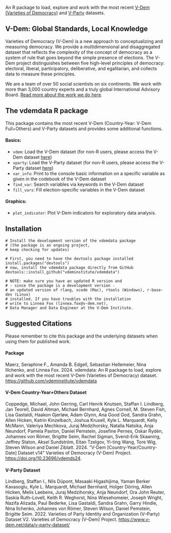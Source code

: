 
An R package to load, explore and work with the most recent [V-Dem (Varieties of Democracy)](https://www.v-dem.net/vdemds.html) and [V-Party](https://www.v-dem.net/vpartyds.html) datasets. 

## V-Dem: Global Standards, Local Knowledge ##

Varieties of Democracy (V-Dem) is a new approach to conceptualizing and measuring democracy. We provide a multidimensional and disaggregated dataset that reflects the complexity of the concept of democracy as a system of rule that goes beyond the simple presence of elections. The V-Dem project distinguishes between five high-level principles of democracy: electoral, liberal, participatory, deliberative, and egalitarian, and collects data to measure these principles. 

We are a team of over 50 social scientists on six continents. We work with more than 3,000 country experts and a truly global International Advisory Board. [Read more about the work we do here](https://www.v-dem.net/).


## The vdemdata R package ##

This package contains the most recent V-Dem (Country-Year: V-Dem Full+Others) and V-Party datasets and provides some additional functions.

#### Basics: ####
* `vdem`: Load the V-Dem dataset (for non-R users, please access the V-Dem dataset [here](https://www.v-dem.net/vdemds.html))
* `vparty`: Load the V-Party dataset (for non-R users, please access the V-Party dataset [here](https://www.v-dem.net/vpartyds.html))
* `var_info`: Print to the console basic information on a specific variable as given in the codebook of the V-Dem dataset
* `find_var`: Search variables via keywords in the V-Dem dataset
* `fill_vars`: Fill election-specific variables in the V-Dem dataset

#### Graphics: ####
* `plot_indicator`: Plot V-Dem indicators for exploratory data analysis.


## Installation ##

```
# Install the development version of the vdemdata package 
# (the package is an ongoing project, 
# keep checking for updates)

# First, you need to have the devtools package installed
install.packages("devtools")
# now, install the vdemdata package directly from GitHub
devtools::install_github("vdeminstitute/vdemdata")

# NOTE: make sure you have an updated R version and
# - since the package is a development version - 
# an updated version of rlang, xcode (Mac), rtools (Windows), r-base-dev (Linux)
# installed. If you have troubles with the installation 
# write to Linnea Fox (linnea.fox@v-dem.net), 
# Data Manager and Data Engineer at the V-Dem Institute.
```

## Suggested Citations ##

Please remember to cite this package and the underlying datasets when using them for published work. 

#### Package ####

Maerz, Seraphine F., Amanda B. Edgell, Sebastian Hellemeier, Nina Illchenko, and Linnea Fox. 2024. vdemdata: An R package to load, explore and work with the most recent V-Dem (Varieties of Democracy) dataset. https://github.com/vdeminstitute/vdemdata


#### V-Dem Country-Year+Others Dataset ####

Coppedge, Michael, John Gerring, Carl Henrik Knutsen, Staffan I. Lindberg, Jan Teorell, David Altman, Michael Bernhard, Agnes Cornell, M. Steven Fish, Lisa Gastaldi, Haakon Gjerløw, Adam Glynn, Ana Good God, Sandra Grahn, Allen Hicken, Katrin Kinzelbach, Joshua Krusell, Kyle L. Marquardt, Kelly McMann, Valeriya Mechkova, Juraj Medzihorsky, Natalia Natsika, Anja Neundorf, Pamela Paxton, Daniel Pemstein, Josefine Pernes, Oskar Rydén, Johannes von Römer, Brigitte Seim, Rachel Sigman, Svend-Erik Skaaning, Jeffrey Staton, Aksel Sundström, Eitan Tzelgov, Yi-ting Wang, Tore Wig, Steven Wilson and Daniel Ziblatt. 2024. ”V-Dem [Country-Year/Country-Date] Dataset v14” Varieties of Democracy (V-Dem) Project. https://doi.org/10.23696/vdemds24.


#### V-Party Dataset ####

Lindberg, Staffan I., Nils Düpont, Masaaki Higashijima, Yaman Berker Kavasoglu, Kyle L. Marquardt, Michael Bernhard, Holger Döring, Allen Hicken, Melis Laebens, Juraj Medzihorsky, Anja Neundorf, Ora John Reuter, Saskia Ruth–Lovell, Keith R. Weghorst, Nina Wiesehomeier, Joseph Wright, Nazifa Alizada, Paul Bederke, Lisa Gastaldi, Sandra Grahn, Garry Hindle, Nina Ilchenko, Johannes von Römer, Steven Wilson, Daniel Pemstein, Brigitte Seim. 2022. Varieties of Party Identity and Organization (V–Party) Dataset V2. Varieties of Democracy (V–Dem) Project. https://www.v-dem.net/data/v-party-dataset/

